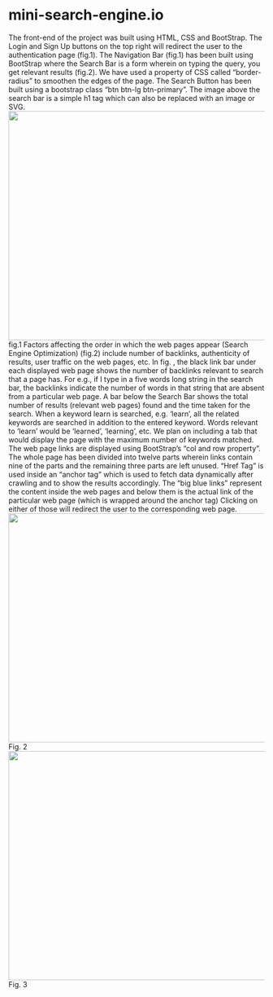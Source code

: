 # mini-search-engine.io
The front-end of the project was built using HTML, CSS and BootStrap. The Login and Sign
Up buttons on the top right will redirect the user to the authentication page (fig.1). The
Navigation Bar (fig.1) has been built using BootStrap where the Search Bar is a form
wherein on typing the query, you get relevant results (fig.2). We have used a property of
CSS called “border-radius” to smoothen the edges of the page. The Search Button has
been built using a bootstrap class “btn btn-lg btn-primary”. The image above the search bar
is a simple h1 tag which can also be replaced with an image or SVG.
<img src="https://user-images.githubusercontent.com/64315915/81163689-c4601700-8fac-11ea-9580-0243f5de7132.png" width="700" height="450">
fig.1
Factors affecting the order in which the web pages appear (Search Engine Optimization)
(fig.2) include number of backlinks, authenticity of results, user traffic on the web pages, etc.
In fig. , the black link bar under each displayed web page shows the number of backlinks
relevant to search that a page has. For e.g., if I type in a five words long string in the search
bar, the backlinks indicate the number of words in that string that are absent from a
particular web page. A bar below the Search Bar shows the total number of results (relevant
web pages) found and the time taken for the search. When a keyword learn is searched, e.g.
‘learn’, all the related keywords are searched in addition to the entered keyword. Words
relevant to ‘learn’ would be ‘learned’, ‘learning’, etc. We plan on including a tab that would
display the page with the maximum number of keywords matched. The web page links are
displayed using BootStrap’s “col and row property”. The whole page has been divided into
twelve parts wherein links contain nine of the parts and the remaining three parts are left
unused. “Href Tag” is used inside an “anchor tag” which is used to fetch data dynamically
after crawling and to show the results accordingly. The “big blue links” represent the content
inside the web pages and below them is the actual link of the particular web page (which is
wrapped around the anchor tag) Clicking on either of those will redirect the user to the
corresponding web page.
<img src="https://user-images.githubusercontent.com/64315915/81164263-b8c12000-8fad-11ea-83e7-4c4bdb86cded.png" width="700" height="450">
Fig. 2
<img src="https://user-images.githubusercontent.com/64315915/81164329-cd051d00-8fad-11ea-8fc3-f1e4ef99ac70.png" width="700" height="450">
Fig. 3
